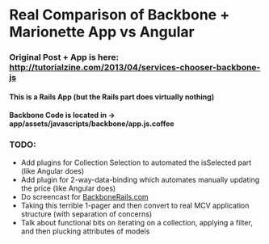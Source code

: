 # Real Comparison of Backbone + Marionette App vs Angular

### Original Post + App is here: http://tutorialzine.com/2013/04/services-chooser-backbone-js

#### This is a Rails App (but the Rails part does virtually nothing)
#### Backbone Code is located in -> app/assets/javascripts/backbone/app.js.coffee

### TODO:
* Add plugins for Collection Selection to automated the isSelected part (like Angular does)
* Add plugin for 2-way-data-binding which automates manually updating the price (like Angular does)
* Do screencast for [BackboneRails.com](www.backbonerails.com) 
* Taking this terrible 1-pager and then convert to real MCV application structure (with separation of concerns)
* Talk about functional bits on iterating on a collection, applying a filter, and then plucking attributes of models